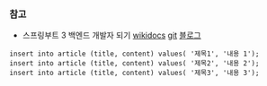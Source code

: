 ###  참고 
- 스프링부트 3 백엔드 개발자 되기 [wikidocs](https://wikidocs.net/book/14881) [git](https://github.com/shinsunyoung/springboot-developer) [블로그](https://jhzlo.tistory.com/30?category=1266964)

```
insert into article (title, content) values( '제목1', '내용 1');
insert into article (title, content) values( '제목2', '내용 2');
insert into article (title, content) values( '제목3', '내용 3');
```
